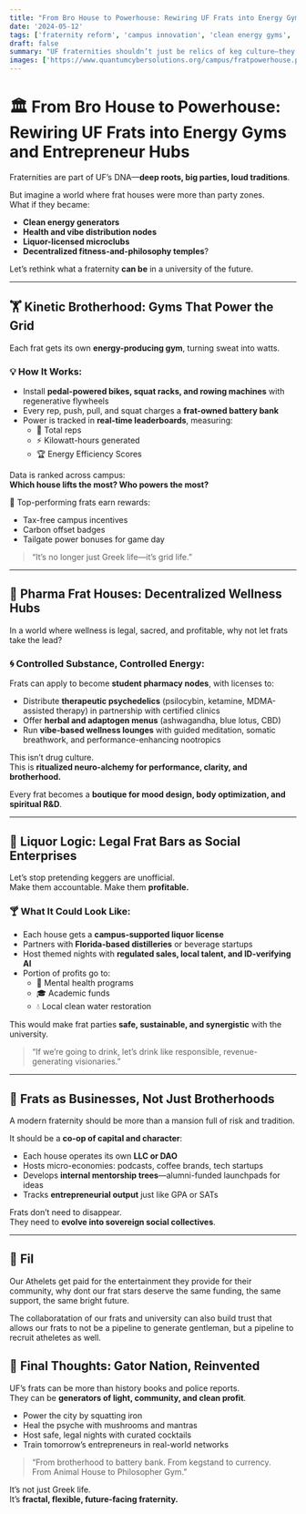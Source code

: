 ```yaml
---
title: "From Bro House to Powerhouse: Rewiring UF Frats into Energy Gyms and Entrepreneur Hubs"  
date: '2024-05-12'  
tags: ['fraternity reform', 'campus innovation', 'clean energy gyms', 'alcohol licensing', 'student wellness', 'micro-economies', 'university entrepreneurship', 'decentralized campus']  
draft: false  
summary: "UF fraternities shouldn’t just be relics of keg culture—they should be kinetic energy hubs, wellness distributors, and business incubators. Imagine frats that power the grid, move medicine, and make money while lifting the future."  
images: ['https://www.quantumcybersolutions.org/campus/fratpowerhouse.png']  
---
```


# 🏛️ From Bro House to Powerhouse: Rewiring UF Frats into Energy Gyms and Entrepreneur Hubs

Fraternities are part of UF’s DNA—**deep roots, big parties, loud traditions**.

But imagine a world where frat houses were more than party zones.  
What if they became:

- **Clean energy generators**  
- **Health and vibe distribution nodes**  
- **Liquor-licensed microclubs**  
- **Decentralized fitness-and-philosophy temples**?

Let’s rethink what a fraternity **can be** in a university of the future.

---

## 🏋️ Kinetic Brotherhood: Gyms That Power the Grid

Each frat gets its own **energy-producing gym**, turning sweat into watts.

### 💡 How It Works:
- Install **pedal-powered bikes, squat racks, and rowing machines** with regenerative flywheels  
- Every rep, push, pull, and squat charges a **frat-owned battery bank**  
- Power is tracked in **real-time leaderboards**, measuring:
  - 💪 Total reps  
  - ⚡ Kilowatt-hours generated  
  - 🏆 Energy Efficiency Scores

Data is ranked across campus:  
**Which house lifts the most? Who powers the most?**

🏅 Top-performing frats earn rewards:
- Tax-free campus incentives  
- Carbon offset badges  
- Tailgate power bonuses for game day

> “It’s no longer just Greek life—it’s grid life.”

---

## 🧪 Pharma Frat Houses: Decentralized Wellness Hubs

In a world where wellness is legal, sacred, and profitable, why not let frats take the lead?

### 🌀 Controlled Substance, Controlled Energy:

Frats can apply to become **student pharmacy nodes**, with licenses to:

- Distribute **therapeutic psychedelics** (psilocybin, ketamine, MDMA-assisted therapy) in partnership with certified clinics  
- Offer **herbal and adaptogen menus** (ashwagandha, blue lotus, CBD)  
- Run **vibe-based wellness lounges** with guided meditation, somatic breathwork, and performance-enhancing nootropics

This isn’t drug culture.  
This is **ritualized neuro-alchemy for performance, clarity, and brotherhood.**

Every frat becomes a **boutique for mood design, body optimization, and spiritual R&D**.

---

## 🥃 Liquor Logic: Legal Frat Bars as Social Enterprises

Let’s stop pretending keggers are unofficial.  
Make them accountable. Make them **profitable.**

### 🍸 What It Could Look Like:

- Each house gets a **campus-supported liquor license**  
- Partners with **Florida-based distilleries** or beverage startups  
- Host themed nights with **regulated sales, local talent, and ID-verifying AI**  
- Portion of profits go to:
  - 🧠 Mental health programs  
  - 🎓 Academic funds  
  - 💧 Local clean water restoration

This would make frat parties **safe, sustainable, and synergistic** with the university.

> “If we’re going to drink, let’s drink like responsible, revenue-generating visionaries.”

---

## 💼 Frats as Businesses, Not Just Brotherhoods

A modern fraternity should be more than a mansion full of risk and tradition.

It should be a **co-op of capital and character**:

- Each house operates its own **LLC or DAO**  
- Hosts micro-economies: podcasts, coffee brands, tech startups  
- Develops **internal mentorship trees**—alumni-funded launchpads for ideas  
- Tracks **entrepreneurial output** just like GPA or SATs

Frats don’t need to disappear.  
They need to **evolve into sovereign social collectives**.

---

## 🔗 Fil

Our Athelets get paid for the entertainment they provide for their community, why dont our frat stars deserve the same funding, the same support, the same bright future.

The collaboratation of our frats and university can also build trust that allows our frats to not be a pipeline to generate gentleman, but a pipeline to recruit atheletes as well. 

## 🔗 Final Thoughts: Gator Nation, Reinvented

UF’s frats can be more than history books and police reports.  
They can be **generators of light, community, and clean profit**.

- Power the city by squatting iron  
- Heal the psyche with mushrooms and mantras  
- Host safe, legal nights with curated cocktails  
- Train tomorrow’s entrepreneurs in real-world networks

> “From brotherhood to battery bank. From kegstand to currency.  
> From Animal House to Philosopher Gym.”

It’s not just Greek life.  
It’s **fractal, flexible, future-facing fraternity.**


